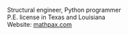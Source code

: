 Structural engineer, Python programmer  
P.E. license in Texas and Louisiana  
Website: [mathpax.com](https://www.mathpax.com/)

